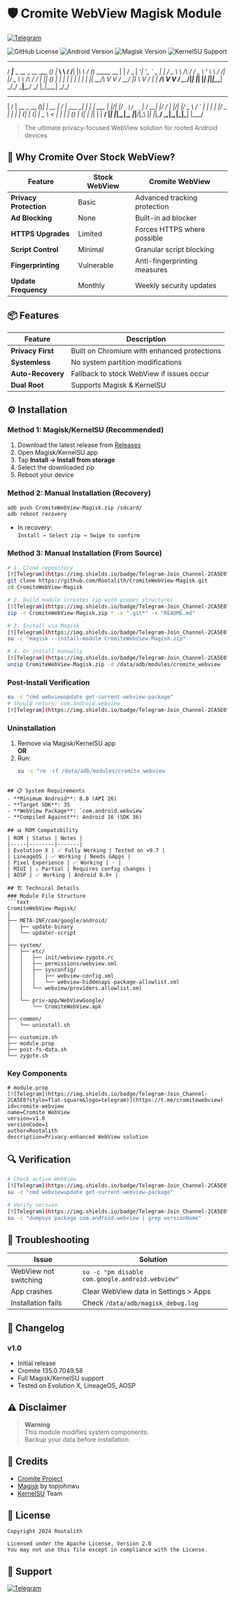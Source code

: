 # 🛡️ Cromite WebView Magisk Module
[![Telegram](https://img.shields.io/badge/Telegram-Join_Channel-2CA5E0?style=flat-square&logo=telegram)](https://t.me/cromitewebview)

![GitHub License](https://img.shields.io/badge/license-Apache%202.0-blue)
![Android Version](https://img.shields.io/badge/Android-8.0%2B-brightgreen)
![Magisk Version](https://img.shields.io/badge/Magisk-20.4%2B-orange)
![KernelSU Support](https://img.shields.io/badge/KernelSU-Compatible-success)


  ____                     _ _     __        __   _  __     ___               
 / ___|___  _ __ _ __ ___ (_) |_ __\ \      / /__| |_\ \   / (_) _____      __
| |   / _ \| '__| '_ ` _ \| | __/ _ \ \ /\ / / _ \ '_ \ \ / /| |/ _ \ \ /\ / /
| |__| (_) | |  | | | | | | | ||  __/\ V  V /  __/ |_) \ V / | |  __/\ V  V / 
 \____\___/|_|  |_| |_| |_|_|\__\___| \_/\_/ \___|_.__/ \_/  |_|\___| \_/\_/  
                                                                              
 __  __             _     _      __  __           _       _      
|  \/  | __ _  __ _(_)___| | __ |  \/  | ___   __| |_   _| | ___ 
| |\/| |/ _` |/ _` | / __| |/ / | |\/| |/ _ \ / _` | | | | |/ _ \
| |  | | (_| | (_| | \__ \   <  | |  | | (_) | (_| | |_| | |  __/
|_|  |_|\__,_|\__, |_|___/_|\_\ |_|  |_|\___/ \__,_|\__,_|_|\___|
              |___/                                              




> The ultimate privacy-focused WebView solution for rooted Android devices



## 🌟 Why Cromite Over Stock WebView?
| Feature | Stock WebView | Cromite WebView |
|---------|--------------|-----------------|
| **Privacy Protection** | Basic | Advanced tracking protection |
| **Ad Blocking** | None | Built-in ad blocker |
| **HTTPS Upgrades** | Limited | Forces HTTPS where possible |
| **Script Control** | Minimal | Granular script blocking |
| **Fingerprinting** | Vulnerable | Anti-fingerprinting measures |
| **Update Frequency** | Monthly | Weekly security updates |


## 📦 Features
| Feature | Description |
|---------|-------------|
| **Privacy First** | Built on Chromium with enhanced protections |
| **Systemless** | No system partition modifications |
| **Auto-Recovery** | Fallback to stock WebView if issues occur |
| **Dual Root** | Supports Magisk & KernelSU |

## ⚙️ Installation


### Method 1: Magisk/KernelSU (Recommended)
1. Download the latest release from [Releases](https://github.com/Rootalith/CromiteWebView-Magisk/releases)
2. Open Magisk/KernelSU app
3. Tap **Install → Install from storage**
4. Select the downloaded zip
5. Reboot your device

### Method 2: Manual Installation (Recovery)
```bash
adb push CromiteWebView-Magisk.zip /sdcard/
adb reboot recovery
```
- In recovery:  
  `Install → Select zip → Swipe to confirm`

### Method 3: Manual Installation (From Source)
```bash
# 1. Clone repository
[![Telegram](https://img.shields.io/badge/Telegram-Join_Channel-2CA5E0?style=flat-square&logo=telegram)](https://t.me/cromitewebview)
git clone https://github.com/Rootalith/CromiteWebView-Magisk.git
cd CromiteWebView-Magisk

# 2. Build module (creates zip with proper structure)
[![Telegram](https://img.shields.io/badge/Telegram-Join_Channel-2CA5E0?style=flat-square&logo=telegram)](https://t.me/cromitewebview)
zip -r CromiteWebView-Magisk.zip * -x ".git*" -x "README.md"

# 3. Install via Magisk
[![Telegram](https://img.shields.io/badge/Telegram-Join_Channel-2CA5E0?style=flat-square&logo=telegram)](https://t.me/cromitewebview)
su -c "magisk --install-module CromiteWebView-Magisk.zip"

# 4. Or install manually
[![Telegram](https://img.shields.io/badge/Telegram-Join_Channel-2CA5E0?style=flat-square&logo=telegram)](https://t.me/cromitewebview)
unzip CromiteWebView-Magisk.zip -d /data/adb/modules/cromite_webview

```

### Post-Install Verification
```bash
su -c "cmd webviewupdate get-current-webview-package"
# Should return: com.android.webview
[![Telegram](https://img.shields.io/badge/Telegram-Join_Channel-2CA5E0?style=flat-square&logo=telegram)](https://t.me/cromitewebview)
```

### Uninstallation
1. Remove via Magisk/KernelSU app  
   **OR**  
2. Run:  
   ```bash
   su -c "rm -rf /data/adb/modules/cromite_webview
   
```

## 📋 System Requirements
- **Minimum Android**: 8.0 (API 26)
- **Target SDK**: 35
- **WebView Package**: `com.android.webview`
- **Compiled Against**: Android 16 (SDK 36)

## 📊 ROM Compatibility
| ROM | Status | Notes |
|-----|--------|-------|
| Evolution X | ✅ Fully Working | Tested on v9.7 |
| LineageOS | ✅ Working | Needs GApps |
| Pixel Experience | ✅ Working | - |
| MIUI | ⚠️ Partial | Requires config changes |
| AOSP | ✅ Working | Android 8.0+ |

## 🏗️ Technical Details
### Module File Structure
```text
CromiteWebView-Magisk/
│
├── META-INF/com/google/android/
│   ├── update-binary
│   └── updater-script
│
├── system/
│   ├── etc/
│   │   ├── init/webview-zygote.rc
│   │   ├── permissions/webview.xml
│   │   ├── sysconfig/
│   │   │   ├── webview-config.xml
│   │   │   └── webview-hiddenapi-package-allowlist.xml
│   │   └── webview/providers.allowlist.xml
│   │
│   └── priv-app/WebViewGoogle/
│       └── CromiteWebView.apk
│
├── common/
│   └── uninstall.sh
│
├── customize.sh
├── module.prop
├── post-fs-data.sh
└── zygote.sh
```

### Key Components
```properties
# module.prop
[![Telegram](https://img.shields.io/badge/Telegram-Join_Channel-2CA5E0?style=flat-square&logo=telegram)](https://t.me/cromitewebview)
id=cromite-webview
name=Cromite WebView
version=v1.0
versionCode=1
author=Rootalith
description=Privacy-enhanced WebView solution
```

## 🔍 Verification
```bash
# Check active WebView
[![Telegram](https://img.shields.io/badge/Telegram-Join_Channel-2CA5E0?style=flat-square&logo=telegram)](https://t.me/cromitewebview)
su -c "cmd webviewupdate get-current-webview-package"

# Verify version
[![Telegram](https://img.shields.io/badge/Telegram-Join_Channel-2CA5E0?style=flat-square&logo=telegram)](https://t.me/cromitewebview)
su -c "dumpsys package com.android.webview | grep versionName"
```

## 🚨 Troubleshooting
| Issue | Solution |
|-------|----------|
| WebView not switching | `su -c "pm disable com.google.android.webview"` |
| App crashes | Clear WebView data in Settings > Apps |
| Installation fails | Check `/data/adb/magisk_debug.log` |



## 📜 Changelog
### v1.0
- Initial release
- Cromite 135.0.7049.58
- Full Magisk/KernelSU support
- Tested on Evolution X, LineageOS, AOSP

## ⚠️ Disclaimer
> **Warning**  
> This module modifies system components.  
> Backup your data before installation.

## 🌟 Credits
- [Cromite Project](https://github.com/uazo/cromite)
- [Magisk](https://github.com/topjohnwu/Magisk) by topjohnwu
- [KernelSU](https://github.com/tiann/KernelSU) Team

## 📄 License
```text
Copyright 2024 Rootalith

Licensed under the Apache License, Version 2.0
You may not use this file except in compliance with the License.
```
## 💬 Support
[![Telegram](https://img.shields.io/badge/Official-Telegram_Channel-2CA5E0?style=flat-square&logo=telegram)](https://t.me/cromitewebview)
